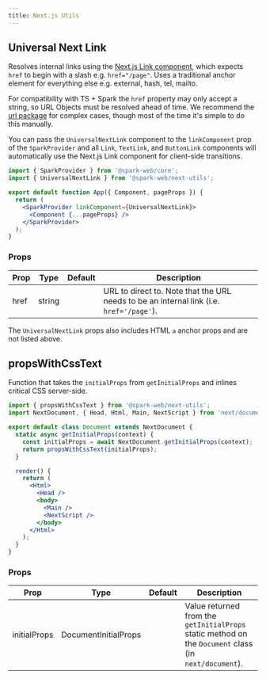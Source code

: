 ```yaml
---
title: Next.js Utils
---
```


## Universal Next Link

Resolves internal links using the
[Next.js Link component](https://nextjs.org/docs/api-reference/next/link), which
expects `href` to begin with a slash e.g. `href="/page"`. Uses a traditional
anchor element for everything else e.g. external, hash, tel, mailto.

For compatibility with TS + Spark the `href` property may only accept a string,
so URL Objects must be resolved ahead of time. We recommend the
[url package](https://www.npmjs.com/package/url) for complex cases, though most
of the time it's simple to do this manually.

You can pass the `UniversalNextLink` component to the `linkComponent` prop of
the `SparkProvider` and all `Link`, `TextLink`, and `ButtonLink` components will
automatically use the Next.js Link component for client-side transitions.

```jsx
import { SparkProvider } from '@spark-web/core';
import { UniversalNextLink } from '@spark-web/next-utils';

export default function App({ Component, pageProps }) {
  return (
    <SparkProvider linkComponent={UniversalNextLink}>
      <Component {...pageProps} />
    </SparkProvider>
  );
}
```

### Props

| Prop | Type   | Default | Description                                                                             |
| ---- | ------ | ------- | --------------------------------------------------------------------------------------- |
| href | string |         | URL to direct to. Note that the URL needs to be an internal link (i.e. `href='/page'`). |

The `UniversalNextLink` props also includes HTML `a` anchor props and are not
listed above.

## propsWithCssText

Function that takes the `initialProps` from `getInitialProps` and inlines
critical CSS server-side.

```jsx
import { propsWithCssText } from '@spark-web/next-utils';
import NextDocument, { Head, Html, Main, NextScript } from 'next/document';

export default class Document extends NextDocument {
  static async getInitialProps(context) {
    const initialProps = await NextDocument.getInitialProps(context);
    return propsWithCssText(initialProps);
  }

  render() {
    return (
      <Html>
        <Head />
        <body>
          <Main />
          <NextScript />
        </body>
      </Html>
    );
  }
}
```

### Props

| Prop         | Type                 | Default | Description                                                                                           |
| ------------ | -------------------- | ------- | ----------------------------------------------------------------------------------------------------- |
| initialProps | DocumentInitialProps |         | Value returned from the `getInitialProps` static method on the `Document` class (in `next/document`). |
